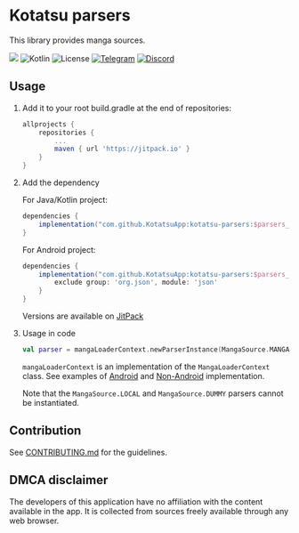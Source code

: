# Kotatsu parsers

This library provides manga sources.

[![](https://jitpack.io/v/KotatsuApp/kotatsu-parsers.svg)](https://jitpack.io/#KotatsuApp/kotatsu-parsers) ![Kotlin](https://img.shields.io/github/languages/top/KotatsuApp/kotatsu-parsers) ![License](https://img.shields.io/github/license/KotatsuApp/Kotatsu) [![Telegram](https://img.shields.io/badge/chat-telegram-60ACFF)](https://t.me/kotatsuapp) [![Discord](https://img.shields.io/discord/898363402467045416?color=5865f2&label=discord)](https://discord.gg/NNJ5RgVBC5)

## Usage

1. Add it to your root build.gradle at the end of repositories:

   ```groovy
   allprojects {
	   repositories {
		   ...
		   maven { url 'https://jitpack.io' }
	   }
   }
   ```

2. Add the dependency

   For Java/Kotlin project:
    ```groovy
    dependencies {
        implementation("com.github.KotatsuApp:kotatsu-parsers:$parsers_version")
    }
    ```

   For Android project:
    ```groovy
    dependencies {
        implementation("com.github.KotatsuApp:kotatsu-parsers:$parsers_version") {
            exclude group: 'org.json', module: 'json'
        }
    }
    ```

   Versions are available on [JitPack](https://jitpack.io/#KotatsuApp/kotatsu-parsers)

3. Usage in code

   ```kotlin
   val parser = mangaLoaderContext.newParserInstance(MangaSource.MANGADEX)
   ```

   `mangaLoaderContext` is an implementation of the `MangaLoaderContext` class.
   See examples
   of [Android](https://github.com/KotatsuApp/Kotatsu/blob/devel/app/src/main/java/org/koitharu/kotatsu/core/parser/MangaLoaderContextImpl.kt)
   and [Non-Android](https://github.com/KotatsuApp/kotatsu-dl/blob/master/src/main/kotlin/org/koitharu/kotatsu_dl/env/MangaLoaderContextImpl.kt)
   implementation.

   Note that the `MangaSource.LOCAL` and `MangaSource.DUMMY` parsers cannot be instantiated.

## Contribution

See [CONTRIBUTING.md](./CONTRIBUTING.md) for the guidelines.

## DMCA disclaimer

The developers of this application have no affiliation with the content available in the app. It is collected from
sources freely available through any web browser.
